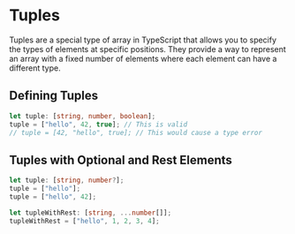 # Tuples
Tuples are a special type of array in TypeScript that allows you to specify the types of elements at specific positions.
They provide a way to represent an array with a fixed number of elements where each element can have a different type.

## Defining Tuples

```ts
let tuple: [string, number, boolean];
tuple = ["hello", 42, true]; // This is valid
// tuple = [42, "hello", true]; // This would cause a type error
```

## Tuples with Optional and Rest Elements

```ts
let tuple: [string, number?];
tuple = ["hello"];
tuple = ["hello", 42];

let tupleWithRest: [string, ...number[]];
tupleWithRest = ["hello", 1, 2, 3, 4];
```
